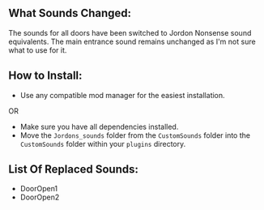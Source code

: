 ## What Sounds Changed:
The sounds for all doors have been switched to Jordon Nonsense sound equivalents. The main entrance sound remains unchanged as I'm not sure what to use for it.

## How to Install:

- Use any compatible mod manager for the easiest installation.

OR

- Make sure you have all dependencies installed.
- Move the `Jordons_sounds` folder from the `CustomSounds` folder into the `CustomSounds` folder within your `plugins` directory.

## List Of Replaced Sounds:


- DoorOpen1
- DoorOpen2
